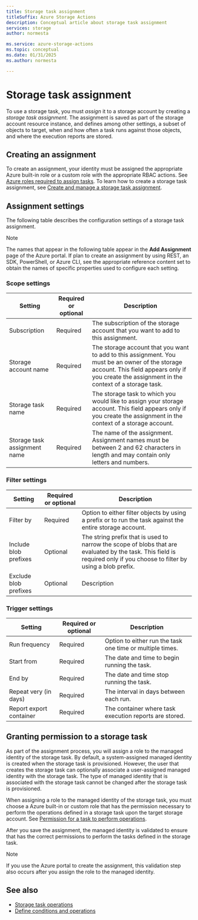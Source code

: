 ```yaml
---
title: Storage task assignment
titleSuffix: Azure Storage Actions
description: Conceptual article about storage task assignment
services: storage
author: normesta

ms.service: azure-storage-actions
ms.topic: conceptual
ms.date: 01/31/2025
ms.author: normesta

---
```


# Storage task assignment

To use a storage task, you must _assign_ it to a storage account by creating a _storage task assignment_. The assignment is saved as part of the storage account resource instance, and defines among other settings, a subset of objects to target, when and how often a task runs against those objects, and where the execution reports are stored. 

## Creating an assignment

To create an assignment, your identity must be assigned the appropriate Azure built-in role or a custom role with the appropriate RBAC actions. See [Azure roles required to assign tasks](storage-task-authorization-roles-assign.md). To learn how to create a storage task assignment, see [Create and manage a storage task assignment](storage-task-assignment-create.md). 

## Assignment settings

The following table describes the configuration settings of a storage task assignment. 

> [!NOTE]
> The names that appear in the following table appear in the **Add Assignment** page of the Azure portal. If plan to create an assignment by using REST, an SDK, PowerShell, or Azure CLI, see the appropriate reference content set to obtain the names of specific properties used to configure each setting.

### Scope settings

| Setting | Required or optional | Description |
|--|--|--|
| Subscription | Required | The subscription of the storage account that you want to add to this assignment. |
| Storage account name | Required | The storage account that you want to add to this assignment. You must be an owner of the storage account. This field appears only if you create the assignment in the context of a storage task.|
| Storage task name | Required | The storage task to which you would like to assign your storage account. This field appears only if you create the assignment in the context of a storage account.|  
| Storage task assignment name | Required | The name of the assignment. Assignment names must be between 2 and 62 characters in length and may contain only letters and numbers. |

### Filter settings

| Setting | Required or optional | Description |
|--|--|--|
| Filter by | Required | Option to either filter objects by using a prefix or to run the task against the entire storage account. |
| Include blob prefixes | Optional | The string prefix that is used to narrow the scope of blobs that are evaluated by the task. This field is required only if you choose to filter by using a blob prefix. |
| Exclude blob prefixes | Optional | Description |

### Trigger settings

| Setting | Required or optional | Description |
|--|--|--|
| Run frequency | Required | Option to either run the task one time or multiple times. | 
| Start from | Required | The date and time to begin running the task. |
| End by | Required | The date and time stop running the task. |
| Repeat very (in days) | Required | The interval in days between each run. |
| Report export container | Required | The container where task execution reports are stored. |

## Granting permission to a storage task

As part of the assignment process, you will assign a role to the managed identity of the storage task. By default, a system-assigned managed identity is created when the storage task is provisioned. However, the user that creates the storage task can optionally associate a user-assigned managed identity with the storage task. The type of managed identity that is associated with the storage task cannot be changed after the storage task is provisioned.

When assigning a role to the managed identity of the storage task, you must choose a Azure built-in or custom role that has the permission necessary to perform the operations defined in a storage task upon the target storage account. See [Permission for a task to perform operations](storage-task-authorization-roles-assign.md#permission-for-a-task-to-perform-operations).

After you save the assignment, the managed identity is validated to ensure that has the correct permissions to perform the tasks defined in the storage task. 

> [!NOTE]
> If you use the Azure portal to create the assignment, this validation step also occurs after you assign the role to the managed identity.

## See also

- [Storage task operations](storage-task-operations.md)
- [Define conditions and operations](storage-task-conditions-operations-edit.md)